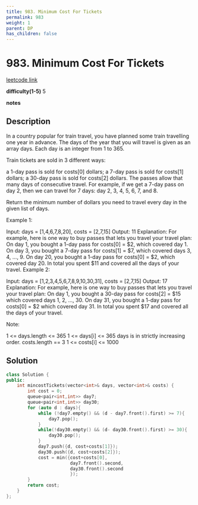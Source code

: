 ```yaml
---
title: 983. Minimum Cost For Tickets
permalink: 983
weight: 1
parent: DP
has_children: false
---
```

# 983. Minimum Cost For Tickets
[leetcode link](https://leetcode.com/problems/minimum-cost-for-tickets/)

**difficulty(1-5)** 
5

**notes**   


## Description
In a country popular for train travel, you have planned some train travelling one year in advance.  The days of the year that you will travel is given as an array days.  Each day is an integer from 1 to 365.

Train tickets are sold in 3 different ways:

a 1-day pass is sold for costs[0] dollars;
a 7-day pass is sold for costs[1] dollars;
a 30-day pass is sold for costs[2] dollars.
The passes allow that many days of consecutive travel.  For example, if we get a 7-day pass on day 2, then we can travel for 7 days: day 2, 3, 4, 5, 6, 7, and 8.

Return the minimum number of dollars you need to travel every day in the given list of days.

 

Example 1:

Input: days = [1,4,6,7,8,20], costs = [2,7,15]
Output: 11
Explanation: 
For example, here is one way to buy passes that lets you travel your travel plan:
On day 1, you bought a 1-day pass for costs[0] = $2, which covered day 1.
On day 3, you bought a 7-day pass for costs[1] = $7, which covered days 3, 4, ..., 9.
On day 20, you bought a 1-day pass for costs[0] = $2, which covered day 20.
In total you spent $11 and covered all the days of your travel.
Example 2:

Input: days = [1,2,3,4,5,6,7,8,9,10,30,31], costs = [2,7,15]
Output: 17
Explanation: 
For example, here is one way to buy passes that lets you travel your travel plan:
On day 1, you bought a 30-day pass for costs[2] = $15 which covered days 1, 2, ..., 30.
On day 31, you bought a 1-day pass for costs[0] = $2 which covered day 31.
In total you spent $17 and covered all the days of your travel.
 

Note:

1 <= days.length <= 365
1 <= days[i] <= 365
days is in strictly increasing order.
costs.length == 3
1 <= costs[i] <= 1000

## Solution
```c++
class Solution {
public:
    int mincostTickets(vector<int>& days, vector<int>& costs) {
        int cost = 0;
        queue<pair<int,int>> day7;
        queue<pair<int,int>> day30;
        for (auto d : days){
            while (!day7.empty() && (d - day7.front().first) >= 7){
                day7.pop();
            }
            while(!day30.empty() && (d- day30.front().first) >= 30){
                day30.pop();
            }
            day7.push({d, cost+costs[1]});
            day30.push({d, cost+costs[2]});
            cost = min({cost+costs[0],
                        day7.front().second,
                        day30.front().second
                        });
        }
        return cost;
    }
};
```

<!-- 
Default label
{: .label }

Blue label
{: .label .label-blue }

Stable
{: .label .label-green }

New release
{: .label .label-purple }

Coming soon
{: .label .label-yellow }

Deprecated
{: .label .label-red } -->

